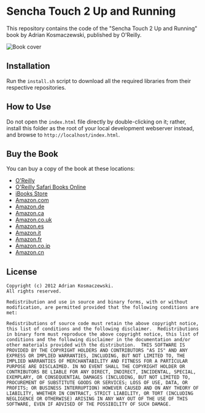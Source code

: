 Sencha Touch 2 Up and Running
=============================

This repository contains the code of the "Sencha Touch 2 Up and Running"
book by Adrian Kosmaczewski, published by O'Reilly.

![Book cover](http://akamaicovers.oreilly.com/images/0636920026877/cat.gif)

Installation
------------

Run the `install.sh` script to download all the required libraries from
their respective repositories.

How to Use
----------

Do not open the `index.html` file directly by double-clicking on it;
rather, install this folder as the root of your local development
webserver instead, and browse to `http://localhost/index.html`.

Buy the Book
------------

You can buy a copy of the book at these locations:

- [O'Reilly](http://shop.oreilly.com/product/0636920026877.do)
- [O'Reilly Safari Books Online](http://my.safaribooksonline.com/book/programming/javascript/9781449339371)
- [iBooks Store](https://itunes.apple.com/us/book/sencha-touch-2-up-and-running/id610869809?mt=11)
- [Amazon.com](http://www.amazon.com/Sencha-Touch-2-Up-Running/dp/1449339387)
- [Amazon.de](http://www.amazon.de/Sencha-Touch-2-Up-Running/dp/1449339387)
- [Amazon.ca](http://www.amazon.ca/Sencha-Touch-2-Up-Running/dp/1449339387)
- [Amazon.co.uk](http://www.amazon.co.uk/Sencha-Touch-2-Up-Running/dp/1449339387)
- [Amazon.es](http://www.amazon.es/Sencha-Touch-2-Up-Running/dp/1449339387)
- [Amazon.it](http://www.amazon.it/Sencha-Touch-2-Up-Running/dp/1449339387)
- [Amazon.fr](http://www.amazon.fr/Sencha-Touch-2-Up-Running/dp/1449339387)
- [Amazon.co.jp](http://www.amazon.co.jp/Sencha-Touch-2-Up-Running/dp/1449339387)
- [Amazon.cn](http://www.amazon.cn/Sencha-Touch-2-Up-Running/dp/1449339387)

License
-------

    Copyright (c) 2012 Adrian Kosmaczewski. 
    All rights reserved.

    Redistribution and use in source and binary forms, with or without
    modification, are permitted provided that the following conditions are
    met:

    Redistributions of source code must retain the above copyright notice,
    this list of conditions and the following disclaimer.  Redistributions
    in binary form must reproduce the above copyright notice, this list of
    conditions and the following disclaimer in the documentation and/or
    other materials provided with the distribution.  THIS SOFTWARE IS
    PROVIDED BY THE COPYRIGHT HOLDERS AND CONTRIBUTORS "AS IS" AND ANY
    EXPRESS OR IMPLIED WARRANTIES, INCLUDING, BUT NOT LIMITED TO, THE
    IMPLIED WARRANTIES OF MERCHANTABILITY AND FITNESS FOR A PARTICULAR
    PURPOSE ARE DISCLAIMED. IN NO EVENT SHALL THE COPYRIGHT HOLDER OR
    CONTRIBUTORS BE LIABLE FOR ANY DIRECT, INDIRECT, INCIDENTAL, SPECIAL,
    EXEMPLARY, OR CONSEQUENTIAL DAMAGES (INCLUDING, BUT NOT LIMITED TO,
    PROCUREMENT OF SUBSTITUTE GOODS OR SERVICES; LOSS OF USE, DATA, OR
    PROFITS; OR BUSINESS INTERRUPTION) HOWEVER CAUSED AND ON ANY THEORY OF
    LIABILITY, WHETHER IN CONTRACT, STRICT LIABILITY, OR TORT (INCLUDING
    NEGLIGENCE OR OTHERWISE) ARISING IN ANY WAY OUT OF THE USE OF THIS
    SOFTWARE, EVEN IF ADVISED OF THE POSSIBILITY OF SUCH DAMAGE.

